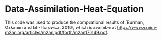 # Data-Assimilation-Heat-Equation

This code was used to produce the compuational results of (Burman, Oskanen and Ish-Horowicz, 2018), which is available at https://www.esaim-m2an.org/articles/m2an/pdf/forth/m2an170149.pdf.
